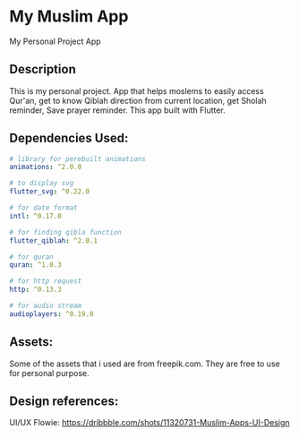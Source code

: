 # My Muslim App

My Personal Project App

## Description

This is my personal project. App that helps moslems to easily access Qur'an, get to know Qiblah direction from current location, get Sholah reminder, Save prayer reminder. This app built with Flutter.

## Dependencies Used:

```yaml
# library for perebuilt animations
animations: ^2.0.0

# to display svg
flutter_svg: ^0.22.0

# for date format
intl: ^0.17.0

# for finding qibla function
flutter_qiblah: ^2.0.1

# for quran
quran: ^1.0.3

# for http request
http: ^0.13.3

# for audio stream
audioplayers: ^0.19.0
```

## Assets:

Some of the assets that i used are from freepik.com. They are free to use for personal purpose.

## Design references:

UI/UX Flowie: https://dribbble.com/shots/11320731-Muslim-Apps-UI-Design